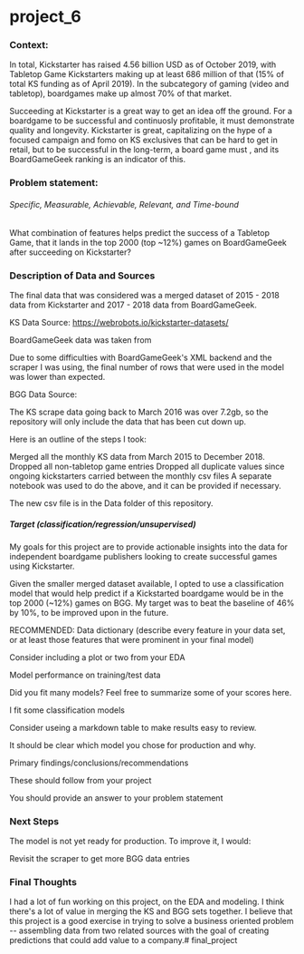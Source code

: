 # project_6
### Context:

In total, Kickstarter has raised 4.56 billion USD as of October 2019, with Tabletop Game Kickstarters making up at least 686 million of that (15% of total KS funding as of April 2019). In the subcategory of gaming (video and tabletop), boardgames make up almost 70% of that market.

Succeeding at Kickstarter is a great way to get an idea off the ground. For a boardgame to be successful and continuosly profitable, it must demonstrate quality and longevity. Kickstarter is great, capitalizing on the hype of a focused campaign and fomo on KS exclusives that can be hard to get in retail, but to be successful in the long-term, a board game must , and its BoardGameGeek ranking is an indicator of this.

### Problem statement:
###### Specific, Measurable, Achievable, Relevant, and Time-bound


What combination of features helps predict the success of a Tabletop Game, that it lands in the top 2000 (top ~12%) games on BoardGameGeek after succeeding on Kickstarter?

### Description of Data and Sources

The final data that was considered was a merged dataset of 2015 - 2018 data from Kickstarter and 2017 - 2018 data from BoardGameGeek.

KS Data Source: https://webrobots.io/kickstarter-datasets/

BoardGameGeek data was taken from 

Due to some difficulties with BoardGameGeek's XML backend and the scraper I was using, the final number of rows that were used in the model was lower than expected.


BGG Data Source:



The KS scrape data going back to March 2016 was over 7.2gb, so the repository will only include the data that has been cut down up.

Here is an outline of the steps I took:

Merged all the monthly KS data from March 2015 to December 2018.
Dropped all non-tabletop game entries
Dropped all duplicate values since ongoing kickstarters carried between the monthly csv files
A separate notebook was used to do the above, and it can be provided if necessary.

The new csv file is in the Data folder of this repository.


##### Target (classification/regression/unsupervised)

My goals for this project are to provide actionable insights into the data for independent boardgame publishers looking to create successful games using Kickstarter.

Given the smaller merged dataset available, I opted to use a classification model that would help predict if a Kickstarted boardgame would be in the top 2000 (~12%) games on BGG. My target was to beat the baseline of 46% by 10%, to be improved upon in the future.


RECOMMENDED: Data dictionary (describe every feature in your data set, or at least those features that were prominent in your final model)


Consider including a plot or two from your EDA


Model performance on training/test data


Did you fit many models? Feel free to summarize some of your scores here.

I fit some classification models 



Consider useing a markdown table to make results easy to review.


It should be clear which model you chose for production and why.


Primary findings/conclusions/recommendations


These should follow from your project


You should provide an answer to your problem statement


### Next Steps

The model is not yet ready for production. To improve it, I would:

Revisit the scraper to get more BGG data entries

### Final Thoughts

I had a lot of fun working on this project, on the EDA and modeling. I think there's a lot of value in merging the KS and BGG sets together. I believe that this project is a good exercise in trying to solve a business oriented problem -- assembling data from two related sources with the goal of creating predictions that could add value to a company.# final_project
